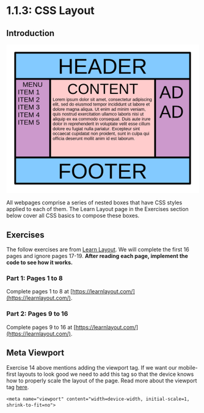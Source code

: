 # 1.1.3: CSS Layout

## Introduction

![](../../.gitbook/assets/1200px-holygrail.svg.png)

All webpages comprise a series of nested boxes that have CSS styles applied to each of them. The Learn Layout page in the Exercises section below cover all CSS basics to compose these boxes. 

## Exercises

The follow exercises are from [Learn Layout](https://learnlayout.com/). We will complete the first 16 pages and ignore pages 17-19. **After reading each page, implement the code to see how it works.**

### Part 1: Pages 1 to 8

Complete pages 1 to 8 at [https://learnlayout.com/](https://learnlayout.com/).

### Part 2: Pages 9 to 16

Complete pages 9 to 16 at [https://learnlayout.com/](https://learnlayout.com/).

## Meta Viewport

Exercise 14 above mentions adding the viewport tag. If we want our mobile-first layouts to look good we need to add this tag so that the device knows how to properly scale the layout of the page. Read more about the viewport tag [here](https://developer.mozilla.org/en-US/docs/Web/HTML/Viewport_meta_tag).

```markup
<meta name="viewport" content="width=device-width, initial-scale=1, shrink-to-fit=no">
```

